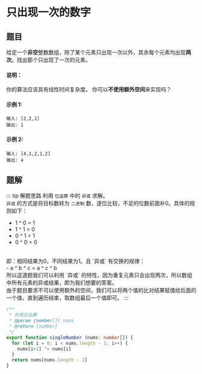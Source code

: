 # 只出现一次的数字

## 题目
给定一个**非空**整数数组，除了某个元素只出现一次以外，其余每个元素均出现**两次**。找出那个只出现了一次的元素。

#### 说明：
你的算法应该具有线性时间复杂度。 你可以**不使用额外空间**来实现吗？

#### 示例 1:
```
输入: [2,2,1]
输出: 1
```

#### 示例 2:
```
输入: [4,1,2,1,2]
输出: 4
```

## 题解
::: tip 解题思路
利用 `位运算` 中的 `异或` 求解。<br>
`异或` 的方式是将目标数转为 `二进制` 数，逐位比较，不足的位数前面补0。具体的规则如下：
- 1 ^ 0 = 1
- 1 ^ 1 = 0
- 0 ^ 1 = 1
- 0 ^ 0 = 0 
<br>
即：相同结果为0，不同结果为1。且 `异或` 有交换的规律： <br>
- a ^ b ^ c = a ^ c ^ b <br>
所以这道题我们可以利用 `异或` 的特性，因为重复元素只会出现两次，所以数组中所有元素的异或结果，即为我们想要的答案。<br>
由于题目要求不可以使用额外的空间，我们可以将两个值的比对结果赋值给后面的一个值，直到遍历结束，取数组最后一个值即可。
:::

```ts
/**
 * 利用位运算
 * @param {number[]} nums
 * @return {number}
 */
export function singleNumber (nums: number[]) {
  for (let i = 0; i < nums.length - 1; i++) {
    nums[i+1] ^= nums[i]
  }
  return nums[nums.length - 1]
}

```
